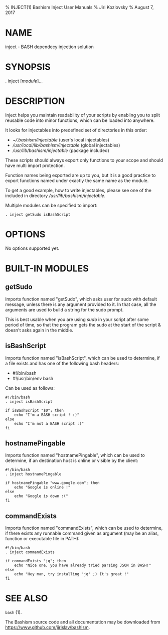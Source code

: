 % INJECT(1) Bashism Inject User Manuals
% Jiri Kozlovsky
% August 7, 2017

# NAME

inject - BASH dependecy injection solution

# SYNOPSIS

. inject [*module*]...

# DESCRIPTION

Inject helps you maintain readability of your scripts by enabling you to split
reusable code into minor functions, which can be loaded into anywhere.

It looks for injectables into predefined set of directories in this order:

* *~/.bashism/injectable* (user's local injectables)
* */usr/local/lib/bashism/injectable* (global injectables)
* */usr/lib/bashism/injectable* (package included)

These scripts should always export only functions to your scope and should
have multi import protection.

Function names being exported are up to you, but it is a good practice to
export functions named under exactly the same name as the module.

To get a good example, how to write injectables, please see one of the included
in directory */usr/lib/bashism/injectable*.

Multiple modules can be specified to import:

    . inject getSudo isBashScript

# OPTIONS

No options supported yet.

# BUILT-IN MODULES

## getSudo

Imports function named "getSudo", which asks user for sudo with default message, unless there is any argument provided to it. In that case, all the arguments are used to build a string for the sudo prompt.

This is best usable when you are using *sudo* in your script after some period of time, so that the program gets the sudo at the start of the script & doesn't asks again in the middle.

## isBashScript

Imports function named "isBashScript", which can be used to determine, if a file exists and has one of the following bash headers:

* <span>#!/bin/bash</span>
* <span>#!/usr/bin/env bash</span>

Can be used as follows:

    #!/bin/bash
    . inject isBashScript

    if isBashScript "$0"; then
        echo "I'm a BASH script ! :)"
    else
        echo "I'm not a BASH script :("
    fi

## hostnamePingable

Imports function named "hostnamePingable", which can be used to determine, if an destination host is online or visible by the client:

    #!/bin/bash
    . inject hostnamePingable

    if hostnamePingable "www.google.com"; then
        echo "Google is online !"
    else
        echo "Google is down :("
    fi

## commandExists

Imports function named "commandExists", which can be used to determine, if there exists any runnable command given as argument (may be an alias, function or executable file in PATH):

    #!/bin/bash
    . inject commandExists

    if commandExists "jq"; then
        echo "Nice one, you have already tried parsing JSON in BASH!"
    else
        echo "Hey man, try installing 'jq' ;) It's great !"
    fi

# SEE ALSO

`bash` (1).

The Bashism source code and all documentation may be downloaded from
<https://www.github.com/jirislav/bashism>.
